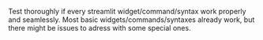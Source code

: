 Test thoroughly if every streamlit widget/command/syntax work properly and seamlessly.
Most basic widgets/commands/syntaxes already work, but there might be issues to adress with some special ones.


